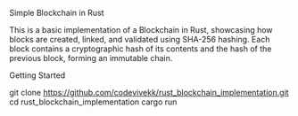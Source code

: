 Simple Blockchain in Rust

This is a basic implementation of a Blockchain in Rust, showcasing how blocks are created, linked, and validated using SHA-256 hashing. Each block contains a cryptographic hash of its contents and the hash of the previous block, forming an immutable chain.


Getting Started

git clone https://github.com/codevivekk/rust_blockchain_implementation.git
cd rust_blockchain_implementation
cargo run
